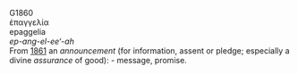 G1860  
ἐπαγγελία  
epaggelia  
*ep-ang-el-ee‘-ah*  
From [1861](g1861) an *announcement* (for information, assent or pledge;
especially a divine *assurance* of good): - message, promise.  
